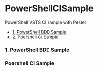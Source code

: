 # PowerShellCISample
PowerShell VSTS CI sample with Pester

* [1. PowerShell BDD Sample](#1.-PowerShell-BDD-Sample)
* [2. Poershell CI Sample](#Poershell-CI-Sample)
### 1. PowerShell BDD Sample



### Poershell CI Sample
